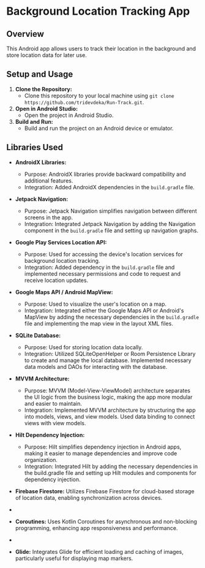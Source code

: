 # Background Location Tracking App
## Overview
This Android app allows users to track their location in the background and store location data for later use.
## Setup and Usage
1. **Clone the Repository:**
   - Clone this repository to your local machine using `git clone https://github.com/tridevdeka/Run-Track.git`.
2. **Open in Android Studio:**
   - Open the project in Android Studio.
3. **Build and Run:**
   - Build and run the project on an Android device or emulator.
## Libraries Used
- **AndroidX Libraries:**
  - Purpose: AndroidX libraries provide backward compatibility and additional features.
  - Integration: Added AndroidX dependencies in the `build.gradle` file.
- **Jetpack Navigation:**
  - Purpose: Jetpack Navigation simplifies navigation between different screens in the app.
  - Integration: Integrated Jetpack Navigation by adding the Navigation component in the `build.gradle` file and setting up navigation graphs.
- **Google Play Services Location API:**
  - Purpose: Used for accessing the device's location services for background location tracking.
  - Integration: Added dependency in the `build.gradle` file and implemented necessary permissions and code to request and receive location updates.
- **Google Maps API / Android MapView:**
  - Purpose: Used to visualize the user's location on a map.
  - Integration: Integrated either the Google Maps API or Android's MapView by adding the necessary dependencies in the `build.gradle` file and implementing the map view in the layout XML files.

- **SQLite Database:**
  - Purpose: Used for storing location data locally.
  - Integration: Utilized SQLiteOpenHelper or Room Persistence Library to create and manage the local database. Implemented necessary data models and DAOs for interacting with the database.

- **MVVM Architecture:**
  - Purpose: MVVM (Model-View-ViewModel) architecture separates the UI logic from the business logic, making the app more modular and easier to maintain.
  - Integration: Implemented MVVM architecture by structuring the app into models, views, and view models. Used data binding to connect views with view models.

- **Hilt Dependency Injection:**
  - Purpose: Hilt simplifies dependency injection in Android apps, making it easier to manage dependencies and improve code organization.
  - Integration: Integrated Hilt by adding the necessary dependencies in the build.gradle file and setting up Hilt modules and components for dependency injection.

- **Firebase Firestore:** Utilizes Firebase Firestore for cloud-based storage of location data, enabling synchronization across devices.
- 
- **Coroutines:** Uses Kotlin Coroutines for asynchronous and non-blocking programming, enhancing app responsiveness and performance.
- 
- **Glide:** Integrates Glide for efficient loading and caching of images, particularly useful for displaying map markers.
